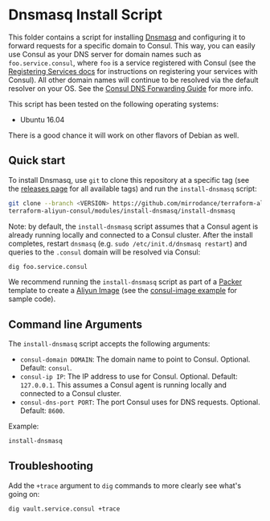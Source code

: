 # Dnsmasq Install Script

This folder contains a script for installing [Dnsmasq](http://www.thekelleys.org.uk/dnsmasq/doc.html) and configuring it to forward requests for a specific domain to Consul. This way, you can easily use Consul as your DNS server for domain names such as `foo.service.consul`, where `foo` is a service registered with Consul (see the [Registering Services docs](https://www.consul.io/intro/getting-started/services.html) for instructions on registering your services with Consul). All other domain names will continue to be resolved via the default resolver on your OS. See the [Consul DNS Forwarding Guide](https://www.consul.io/docs/guides/forwarding.html) for more info.

This script has been tested on the following operating systems:

* Ubuntu 16.04

There is a good chance it will work on other flavors of Debian as well.

## Quick start

To install Dnsmasq, use `git` to clone this repository at a specific tag (see the [releases page](https://github.com/mirrodance/terraform-aliyun-consul/tree/master/releases) for all available tags) and run the `install-dnsmasq` script:

```bash
git clone --branch <VERSION> https://github.com/mirrodance/terraform-aliyun-consul.git
terraform-aliyun-consul/modules/install-dnsmasq/install-dnsmasq
```

Note: by default, the `install-dnsmasq` script assumes that a Consul agent is already running locally and connected to a Consul cluster. After the install completes, restart `dnsmasq` (e.g. `sudo /etc/init.d/dnsmasq restart`) and queries to the `.consul` domain will be resolved via Consul:

```bash
dig foo.service.consul
```

We recommend running the `install-dnsmasq` script as part of a [Packer](https://www.packer.io/) template to create a
[Aliyun Image](https://help.aliyun.com/document_detail/25389.html) (see the [consul-image example](https://github.com/mirrodance/terraform-aliyun-consul/tree/master/examples/consul-image) for sample code).

## Command line Arguments

The `install-dnsmasq` script accepts the following arguments:

* `consul-domain DOMAIN`: The domain name to point to Consul. Optional. Default: `consul`.
* `consul-ip IP`: The IP address to use for Consul. Optional. Default: `127.0.0.1`. This assumes a Consul agent is running locally and connected to a Consul cluster.
* `consul-dns-port PORT`: The port Consul uses for DNS requests. Optional. Default: `8600`.

Example:

```bash
install-dnsmasq
```

## Troubleshooting

Add the `+trace` argument to `dig` commands to more clearly see what's going on:

```bash
dig vault.service.consul +trace
```